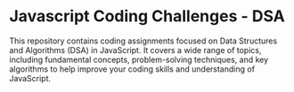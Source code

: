 # Javascript Coding Challenges - DSA
This repository contains coding assignments focused on Data Structures and Algorithms (DSA) in JavaScript. It covers a wide range of topics, including fundamental concepts, problem-solving techniques, and key algorithms to help improve your coding skills and understanding of JavaScript.
